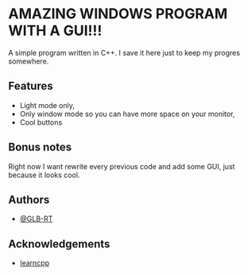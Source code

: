 # AMAZING WINDOWS PROGRAM WITH A GUI!!!

A simple program written in C++.
I save it here just to keep my progres somewhere.

## Features
- Light mode only,
- Only window mode so you can have more space on your monitor,
- Cool buttons

## Bonus notes
Right now I want rewrite every previous code and add some GUI, just because it looks cool.

## Authors
- [@GLB-RT](https://github.com/GLB-RT)

## Acknowledgements
 - [learncpp](https://www.learncpp.com/)
